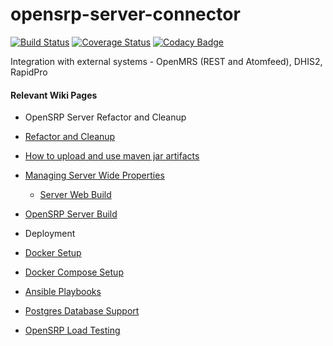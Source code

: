 # opensrp-server-connector

[![Build Status](https://travis-ci.org/OpenSRP/opensrp-server-connector.svg?branch=master)](https://travis-ci.org/OpenSRP/opensrp-server-connector) [![Coverage Status](https://coveralls.io/repos/github/opensrp/opensrp-server-connector/badge.svg)](https://coveralls.io/github/opensrp/opensrp-server-connector) [![Codacy Badge](https://app.codacy.com/project/badge/Grade/03bd8f9cb9f941c6a922c3b474e8c589)](https://www.codacy.com/gh/opensrp/opensrp-server-connector/dashboard?utm_source=github.com&amp;utm_medium=referral&amp;utm_content=OpenSRP/opensrp-server-connector&amp;utm_campaign=Badge_Grade)

Integration with external systems - OpenMRS (REST and Atomfeed), DHIS2, RapidPro

#### Relevant Wiki Pages ####

* OpenSRP Server Refactor and Cleanup
* [Refactor and Cleanup](https://smartregister.atlassian.net/wiki/spaces/Documentation/pages/562659330/OpenSRP+Server+Refactor+and+Clean+up)
  
* [How to upload and use maven jar artifacts](https://smartregister.atlassian.net/wiki/spaces/Documentation/pages/564428801/How+to+upload+and+use+maven+jar+artifacts)
* [Managing Server Wide Properties](https://smartregister.atlassian.net/wiki/spaces/Documentation/pages/602570753/Managing+Server+Wide+Properties)
    * [Server Web Build](https://smartregister.atlassian.net/wiki/spaces/Documentation/pages/616595457/Server+Web+Build)
* [OpenSRP Server Build](https://smartregister.atlassian.net/wiki/display/Documentation/OpenSRP+Server+Build)
* Deployment
  
* [Docker Setup](https://smartregister.atlassian.net/wiki/display/Documentation/Docker+Setup)
* [Docker Compose Setup](https://smartregister.atlassian.net/wiki/spaces/Documentation/pages/52690976/Docker+Compose+Setup)
* [Ansible Playbooks](https://smartregister.atlassian.net/wiki/spaces/Documentation/pages/540901377/Ansible+Playbooks)
* [Postgres Database Support](https://smartregister.atlassian.net/wiki/spaces/Documentation/pages/251068417/Postgres+Database+Support+as+Main+Datastore)
* [OpenSRP Load Testing](https://smartregister.atlassian.net/wiki/spaces/Documentation/pages/268075009/OpenSRP+Load+Testing)
